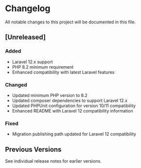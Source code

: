 # Changelog

All notable changes to this project will be documented in this file.

## [Unreleased]

### Added
- Laravel 12.x support
- PHP 8.2 minimum requirement
- Enhanced compatibility with latest Laravel features

### Changed
- Updated minimum PHP version to 8.2
- Updated composer dependencies to support Laravel 12.x
- Updated PHPUnit configuration for version 10/11 compatibility
- Enhanced README with Laravel 12 compatibility information

### Fixed
- Migration publishing path updated for Laravel 12 compatibility

## Previous Versions

See individual release notes for earlier versions.
